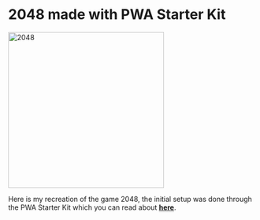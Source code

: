 # 2048 made with PWA Starter Kit

<img width="316" alt="2048" src="https://github.com/NickCSSPP/firstPWA/assets/132852413/7f5848be-4b86-4196-8a3a-ff897ced1285">

Here is my recreation of the game 2048, the initial setup was done through the PWA Starter Kit which you can read about
[**here**](https://docs.pwabuilder.com/#/starter/quick-start).


